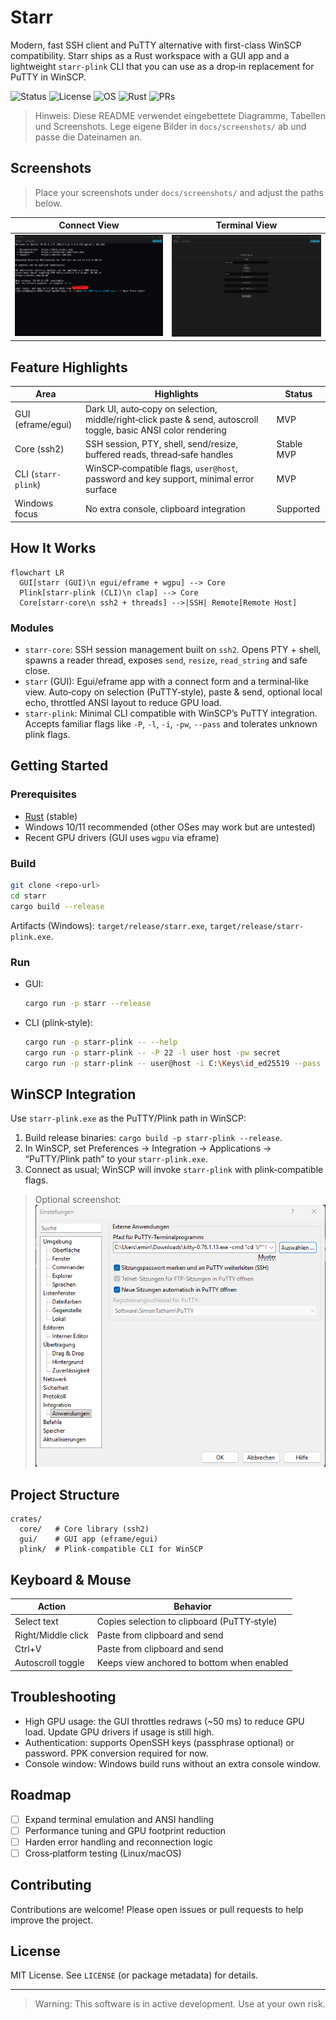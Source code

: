 # Starr

Modern, fast SSH client and PuTTY alternative with first-class WinSCP compatibility. Starr ships as a Rust workspace with a GUI app and a lightweight `starr-plink` CLI that you can use as a drop‑in replacement for PuTTY in WinSCP.

![Status](https://img.shields.io/badge/status-alpha-orange)
![License](https://img.shields.io/badge/License-MIT-green)
![OS](https://img.shields.io/badge/OS-Windows-blue?logo=windows)
![Rust](https://img.shields.io/badge/Rust-stable-orange?logo=rust)
![PRs](https://img.shields.io/badge/PRs-welcome-brightgreen)
<!-- Replace <OWNER> if hosted on GitHub -->
<!-- ![CI](https://github.com/<OWNER>/starr/actions/workflows/ci.yml/badge.svg) -->

> Hinweis: Diese README verwendet eingebettete Diagramme, Tabellen und Screenshots. Lege eigene Bilder in `docs/screenshots/` ab und passe die Dateinamen an.

## Screenshots

> Place your screenshots under `docs/screenshots/` and adjust the paths below.

| Connect View | Terminal View |
| --- | --- |
| ![Connect](docs/screenshots/connect.png) | ![Terminal](docs/screenshots/terminal.png) |

## Feature Highlights

| Area | Highlights | Status |
| --- | --- | --- |
| GUI (eframe/egui) | Dark UI, auto‑copy on selection, middle/right‑click paste & send, autoscroll toggle, basic ANSI color rendering | MVP |
| Core (ssh2) | SSH session, PTY, shell, send/resize, buffered reads, thread‑safe handles | Stable MVP |
| CLI (`starr-plink`) | WinSCP‑compatible flags, `user@host`, password and key support, minimal error surface | MVP |
| Windows focus | No extra console, clipboard integration | Supported |

## How It Works

```mermaid
flowchart LR
  GUI[starr (GUI)\n egui/eframe + wgpu] --> Core
  Plink[starr-plink (CLI)\n clap] --> Core
  Core[starr-core\n ssh2 + threads] -->|SSH| Remote[Remote Host]
```

### Modules

- `starr-core`: SSH session management built on `ssh2`. Opens PTY + shell, spawns a reader thread, exposes `send`, `resize`, `read_string` and safe close.
- `starr` (GUI): Egui/eframe app with a connect form and a terminal‑like view. Auto‑copy on selection (PuTTY‑style), paste & send, optional local echo, throttled ANSI layout to reduce GPU load.
- `starr-plink`: Minimal CLI compatible with WinSCP’s PuTTY integration. Accepts familiar flags like `-P`, `-l`, `-i`, `-pw`, `--pass` and tolerates unknown plink flags.

## Getting Started

### Prerequisites

- [Rust](https://www.rust-lang.org/tools/install) (stable)
- Windows 10/11 recommended (other OSes may work but are untested)
- Recent GPU drivers (GUI uses `wgpu` via eframe)

### Build

```sh
git clone <repo-url>
cd starr
cargo build --release
```

Artifacts (Windows): `target/release/starr.exe`, `target/release/starr-plink.exe`.

### Run

- GUI:
  ```sh
  cargo run -p starr --release
  ```
- CLI (plink‑style):
  ```sh
  cargo run -p starr-plink -- --help
  cargo run -p starr-plink -- -P 22 -l user host -pw secret
  cargo run -p starr-plink -- user@host -i C:\Keys\id_ed25519 --pass myPassphrase
  ```

## WinSCP Integration

Use `starr-plink.exe` as the PuTTY/Plink path in WinSCP:

1. Build release binaries: `cargo build -p starr-plink --release`.
2. In WinSCP, set Preferences → Integration → Applications → “PuTTY/Plink path” to your `starr-plink.exe`.
3. Connect as usual; WinSCP will invoke `starr-plink` with plink‑compatible flags.

> Optional screenshot: ![WinSCP Setup](docs/screenshots/winscp-setup.png)

## Project Structure

```
crates/
  core/   # Core library (ssh2)
  gui/    # GUI app (eframe/egui)
  plink/  # Plink‑compatible CLI for WinSCP
```

## Keyboard & Mouse

| Action | Behavior |
| --- | --- |
| Select text | Copies selection to clipboard (PuTTY‑style) |
| Right/Middle click | Paste from clipboard and send |
| Ctrl+V | Paste from clipboard and send |
| Autoscroll toggle | Keeps view anchored to bottom when enabled |

## Troubleshooting

- High GPU usage: the GUI throttles redraws (~50 ms) to reduce GPU load. Update GPU drivers if usage is still high.
- Authentication: supports OpenSSH keys (passphrase optional) or password. PPK conversion required for now.
- Console window: Windows build runs without an extra console window.

## Roadmap

- [ ] Expand terminal emulation and ANSI handling
- [ ] Performance tuning and GPU footprint reduction
- [ ] Harden error handling and reconnection logic
- [ ] Cross‑platform testing (Linux/macOS)

## Contributing

Contributions are welcome! Please open issues or pull requests to help improve the project.

## License

MIT License. See `LICENSE` (or package metadata) for details.

---

> Warning: This software is in active development. Use at your own risk.
